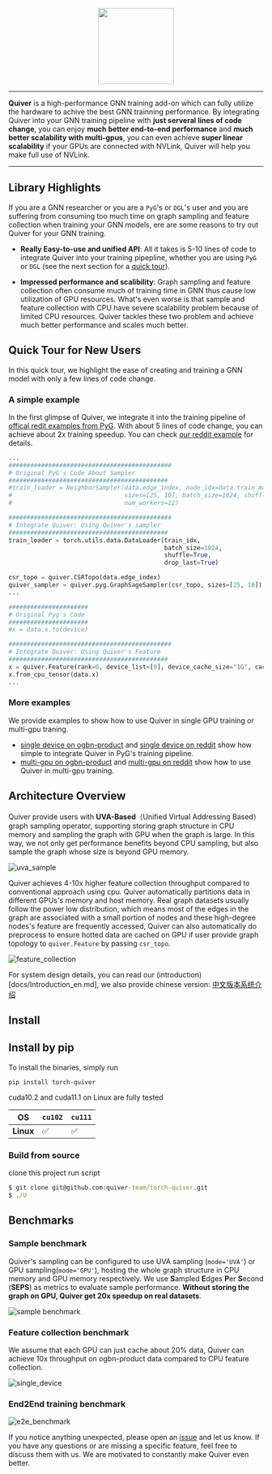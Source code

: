 [pypi-image]: https://badge.fury.io/py/torch-geometric.svg
[pypi-url]: https://pypi.org/project/torch-quiver/

<p align="center">
  <img height="150" src="docs/multi_medias/imgs/logo.png" />
</p>

--------------------------------------------------------------------------------


**Quiver** is a high-performance GNN training add-on which can fully utilize the hardware to achive the best GNN trainning performance. By integrating Quiver into your GNN training pipeline with **just serveral lines of code change**, you can enjoy **much better end-to-end performance** and **much better scalability with multi-gpus**, you can even achieve **super linear scalability** if your GPUs are connected with NVLink, Quiver will help you make full use of NVLink.

--------------------------------------------------------------------------------

## Library Highlights

If you are a GNN researcher or you are a `PyG`'s or `DGL`'s user and you are suffering from consuming too much time on graph sampling and feature collection when training your GNN models, ere are some reasons to try out Quiver for your GNN training.

* **Really Easy-to-use and unified API**:
  All it takes is 5-10 lines of code to integrate Quiver into your training pipepline, whether you are using `PyG` or `DGL` (see the next section for a [quick tour](#quick-tour-for-new-users)). 

* **Impressed performance and scalibility**: Graph sampling and feature collection often consume much of training time in GNN thus cause low utilization of GPU resources. What's even worse is that sample and feature collection with CPU have severe scalability problem because of limited CPU resources. Quiver tackles these two problem and achieve much better performance and scales much better.


## Quick Tour for New Users

In this quick tour, we highlight the ease of creating and training a GNN model with only a few lines of code change.

### A simple example

In the first glimpse of Quiver, we integrate it into the training pipeline of [offical redit examples from PyG](https://github.com/pyg-team/pytorch_geometric/blob/master/examples/reddit.py). With about 5 lines of code change, you can achieve about 2x training speedup. You can check [our reddit example](examples/pyg/reddit_quiver.py) for details.

```python
...
#############################################
# Original PyG's Code About Sampler
############################################
#train_loader = NeighborSampler(data.edge_index, node_idx=data.train_mask,
#                               sizes=[25, 10], batch_size=1024, shuffle=True,
#                               num_workers=12)

#############################################
# Integrate Quiver: Using Quiver's sampler
############################################
train_loader = torch.utils.data.DataLoader(train_idx,
                                           batch_size=1024,
                                           shuffle=True,
                                           drop_last=True)

csr_topo = quiver.CSRTopo(data.edge_index)
quiver_sampler = quiver.pyg.GraphSageSampler(csr_topo, sizes=[25, 10])
...

######################
# Original Pyg's Code
######################
#x = data.x.to(device)

#############################################
# Integrate Quiver: Using Quiver's Feature
############################################
x = quiver.Feature(rank=0, device_list=[0], device_cache_size="1G", cache_policy="device_replicate", csr_topo=csr_topo)
x.from_cpu_tensor(data.x)
...

```

### More examples
We provide examples to show how to use Quiver in single GPU training or multi-gpu traning.

- [single device on ogbn-product](examples/pyg/) and [single device on reddit](examples/pyg/) show how simple to integrate Quiver in PyG's training pipeline.
- [multi-gpu on ogbn-product](examples/multi-gpu/pyg/ogb-products/) and [multi-gpu on reddit](examples/multi-gpu/pyg/reddit/) show how to use Quiver in multi-gpu training.


## Architecture Overview
Quiver provide users with **UVA-Based**（Unified Virtual Addressing Based）graph sampling operator, supporting storing graph structure in CPU memory and sampling the graph with GPU when the graph is large. In this way, we not only get performance benefits beyond CPU sampling, but also sample the graph whose size is beyond GPU memory.

![uva_sample](docs/multi_medias/imgs/UVA-Sampler.png)


Quiver achieves 4-10x higher feature collection throughput compared to conventional approach using cpu. Quiver automatically partitions data in different GPUs's memory and host memory. Real graph datasets usually follow the power low distribution, which means most of the edges in the graph are associated with a small portion of nodes and these high-degree nodes's feature are frequently accessed, Quiver can also automatically do preprocess to ensure hotted data are cached on GPU if user provide graph topology to `quiver.Feature` by passing  `csr_topo`.

![feature_collection](docs/multi_medias/imgs/single_device.png)

For system design details, you can read our (introduction)[docs/Introduction_en.md], we also provide chinese version: [中文版本系统介绍](docs/Introduction_cn.md)

## Install

## Install by pip

To install the binaries, simply run

```
pip install torch-quiver
```

cuda10.2 and cuda11.1 on Linux are fully tested

|     OS        | `cu102` | `cu111` |
|-------------|---------|---------|
| **Linux**   | ✅      | ✅      |



### Build from  source

clone this project run script

```cmd
$ git clone git@github.com:quiver-team/torch-quiver.git
$ ./U
```

## Benchmarks

### Sample benchmark
Quiver's sampling can be configured to use UVA sampling (`mode='UVA'`) or GPU sampling(`mode='GPU'`), hosting the whole graph structure in CPU memory and GPU memory respectively.
We use **S**ampled **E**dges **P**er **S**econd (**SEPS**) as metrics to evaluate sample performance. **Without storing the graph on GPU, Quiver get 20x speedup on real datasets**.

![sample benchmark](docs/multi_medias/imgs/benchmark_img_sample.png)
### Feature collection benchmark

We assume that each GPU can just cache about 20% data, Quiver can achieve 10x throughput on ogbn-product data compared to CPU feature collection.

![single_device](docs/multi_medias/imgs/benchmark_img_feature_single_device.png)

### End2End training benchmark

![e2e_benchmark](docs/multi_medias/imgs/benchmark_e2e_performance.png)

If you notice anything unexpected, please open an [issue](https://github.com/quiver-team/torch-quiver/issues) and let us know.
If you have any questions or are missing a specific feature, feel free to discuss them with us.
We are motivated to constantly make Quiver even better.
